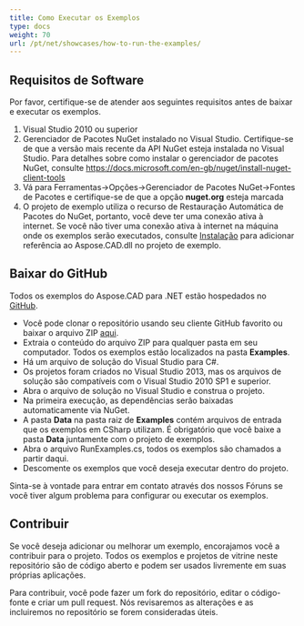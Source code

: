 ```yaml
---
title: Como Executar os Exemplos
type: docs
weight: 70
url: /pt/net/showcases/how-to-run-the-examples/
---
```


## **Requisitos de Software**

Por favor, certifique-se de atender aos seguintes requisitos antes de baixar e executar os exemplos.

1. Visual Studio 2010 ou superior
1. Gerenciador de Pacotes NuGet instalado no Visual Studio. Certifique-se de que a versão mais recente da API NuGet esteja instalada no Visual Studio. Para detalhes sobre como instalar o gerenciador de pacotes NuGet, consulte https://docs.microsoft.com/en-gb/nuget/install-nuget-client-tools
1. Vá para Ferramentas->Opções->Gerenciador de Pacotes NuGet->Fontes de Pacotes e certifique-se de que a opção **nuget.org** esteja marcada
1. O projeto de exemplo utiliza o recurso de Restauração Automática de Pacotes do NuGet, portanto, você deve ter uma conexão ativa à internet. Se você não tiver uma conexão ativa à internet na máquina onde os exemplos serão executados, consulte [Instalação](/pt/cad/net/installation/) para adicionar referência ao Aspose.CAD.dll no projeto de exemplo.

## **Baixar do GitHub**

Todos os exemplos do Aspose.CAD para .NET estão hospedados no [GitHub](https://github.com/aspose-cad/Aspose.CAD-for-.NET).

- Você pode clonar o repositório usando seu cliente GitHub favorito ou baixar o arquivo ZIP [aqui](https://github.com/aspose-cad/Aspose.CAD-for-.NET/archive/master.zip).
- Extraia o conteúdo do arquivo ZIP para qualquer pasta em seu computador. Todos os exemplos estão localizados na pasta **Examples**.
- Há um arquivo de solução do Visual Studio para C#.
- Os projetos foram criados no Visual Studio 2013, mas os arquivos de solução são compatíveis com o Visual Studio 2010 SP1 e superior.
- Abra o arquivo de solução no Visual Studio e construa o projeto.
- Na primeira execução, as dependências serão baixadas automaticamente via NuGet.
- A pasta **Data** na pasta raiz de **Examples** contém arquivos de entrada que os exemplos em CSharp utilizam. É obrigatório que você baixe a pasta **Data** juntamente com o projeto de exemplos.
- Abra o arquivo RunExamples.cs, todos os exemplos são chamados a partir daqui.
- Descomente os exemplos que você deseja executar dentro do projeto.

Sinta-se à vontade para entrar em contato através dos nossos Fóruns se você tiver algum problema para configurar ou executar os exemplos.

## **Contribuir**

Se você deseja adicionar ou melhorar um exemplo, encorajamos você a contribuir para o projeto. Todos os exemplos e projetos de vitrine neste repositório são de código aberto e podem ser usados livremente em suas próprias aplicações.

Para contribuir, você pode fazer um fork do repositório, editar o código-fonte e criar um pull request. Nós revisaremos as alterações e as incluiremos no repositório se forem consideradas úteis.
